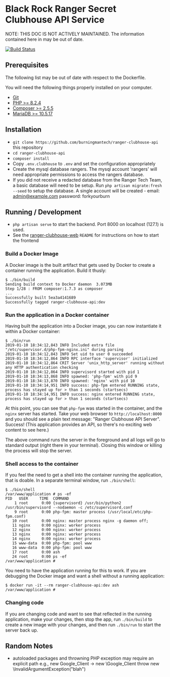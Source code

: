 # Black Rock Ranger Secret Clubhouse API Service

NOTE: THIS DOC IS NOT ACTIVELY MAINTAINED. The information contained here in may be out of date.

[![Build Status](https://github.com/burningmantech/ranger-clubhouse-api/workflows/CI%2fCD/badge.svg)](https://github.com/burningmantech/ranger-clubhouse-api/actions)

## Prerequisites

The following list may be out of date with respect to the Dockerfile.

You will need the following things properly installed on your computer.

* [Git](https://git-scm.com/)
* [PHP >= 8.2.4](https://php.net/)
* [Composer >= 2.5.5](https://getcomposer.org/)
* [MariaDB >= 10.5.17](https://mariadb.org/)

## Installation

* `git clone https://github.com/burningmantech/ranger-clubhouse-api` this repository
* `cd ranger-clubhouse-api`
* `composer install`
* Copy `.env.clubhouse` to `.env` and set the configuration appropriately
* Create the mysql database rangers. The mysql account 'rangers' will need appropriate
permissions to access the rangers database.
* If you did not receive a redacted database from the Ranger Tech Team, a basic database will need
to be setup. Run `php artisan migrate:fresh --seed` to setup the database. A single account
will be created - email: admin@example.com password: forkyourburn

## Running / Development

* `php artisan serve` to start the backend. Port 8000 on localhost (127.1) is used.
* See the [ranger-clubhouse-web](https://github.com/burningmantech/ranger-clubhouse-web) `README` for instructions on how to start the frontend

### Build a Docker Image

A Docker image is the built artifact that gets used by Docker to create a container running the application.
Build it thusly:

```console
$ ./bin/build
Sending build context to Docker daemon  3.073MB
Step 1/28 : FROM composer:1.7.3 as composer
...
Successfully built 5ea3a4141689
Successfully tagged ranger-clubhouse-api:dev
```

### Run the application in a Docker container

Having built the application into a Docker image, you can now instantiate it within a Docker container:

```console
$ ./bin/run
2019-01-10 18:34:12,843 INFO Included extra file "/etc/supervisor.d/php-fpm-nginx.ini" during parsing
2019-01-10 18:34:12,843 INFO Set uid to user 0 succeeded
2019-01-10 18:34:12,864 INFO RPC interface 'supervisor' initialized
2019-01-10 18:34:12,864 CRIT Server 'unix_http_server' running without any HTTP authentication checking
2019-01-10 18:34:12,864 INFO supervisord started with pid 1
2019-01-10 18:34:13,868 INFO spawned: 'php-fpm' with pid 9
2019-01-10 18:34:13,870 INFO spawned: 'nginx' with pid 10
2019-01-10 18:34:14,951 INFO success: php-fpm entered RUNNING state, process has stayed up for > than 1 seconds (startsecs)
2019-01-10 18:34:14,951 INFO success: nginx entered RUNNING state, process has stayed up for > than 1 seconds (startsecs)
```

At this point, you can see that `php-fpm` was started in the container, and the `nginx` server has started.
Take your web browser to `http://localhost:8000` and you should see a plain text message: "Ranger Clubhouse API Server".
Success!
(This application provides an API, so there's no exciting web content to see here.)

The above command runs the server in the foreground and all logs will go to standard output (right there in your terminal).
Closing this window or killing the process will stop the server.

### Shell access to the container

If you feel the need to get a shell into the container running the application, that is doable.
In a separate terminal window, run `./bin/shell`:

```console
$ ./bin/shell
/var/www/application # ps -ef
PID   USER     TIME  COMMAND
    1 root      0:00 {supervisord} /usr/bin/python2 /usr/bin/supervisord --nodaemon -c /etc/supervisord.conf
    9 root      0:00 php-fpm: master process (/usr/local/etc/php-fpm.conf)
   10 root      0:00 nginx: master process nginx -g daemon off;
   11 nginx     0:00 nginx: worker process
   12 nginx     0:00 nginx: worker process
   13 nginx     0:00 nginx: worker process
   14 nginx     0:00 nginx: worker process
   15 www-data  0:00 php-fpm: pool www
   16 www-data  0:00 php-fpm: pool www
   17 root      0:00 ash
   24 root      0:00 ps -ef
/var/www/application #
```

You need to have the application running for this to work.
If you are debugging the Docker image and want a shell without a running application:

```console
$ docker run -it --rm ranger-clubhouse-api:dev ash
/var/www/application #
```

### Changing code

If you are changing code and want to see that reflected in the running application, make your changes, then stop the app, run `./bin/build` to create a new image with your changes, and then run `./bin/run` to start the server back up.

## Random Notes

- autoloaded packages and throwning PHP exception may require an explicit path
  e.g., new Google_Client -> new \Google_Client
  throw new \InvalidArgumentException("blah")
